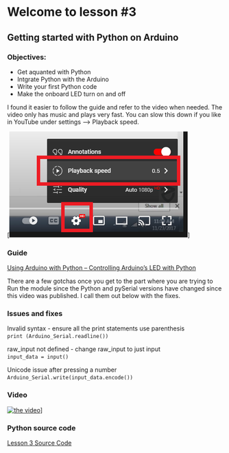 # Welcome to lesson #3

## Getting started with Python on Arduino

### Objectives:
- Get aquanted with Python
- Intgrate Python with the Arduino
- Write your first Python code
- Make the onboard LED turn on and off

I found it easier to follow the guide and refer to the video when needed. The video only has music and plays very fast. You can slow this down if you like in YouTube under settings --> Playback speed.

[![Playback speed](https://github.com/StateFarm-STEM/pyinthesky/blob/main/lesson3-new/screenshots/yotube-settings-playback-speed.png)]

### Guide
[Using Arduino with Python – Controlling Arduino’s LED with Python](https://www.electronicshub.org/controlling-arduino-led-python/)

There are a few gotchas once you get to the part where you are trying to Run the module since the Python and pySerial versions have changed since this video was published. I call them out below with the fixes.

### Issues and fixes

Invalid syntax - ensure all the print statements use parenthesis<br>
```print (Arduino_Serial.readline())```

raw_input not defined - change raw_input to just input<br>
```input_data = input()```

Unicode issue after pressing a number<br>
```Arduino_Serial.write(input_data.encode())```

### Video
[![the video](https://img.youtube.com/vi/4wWqka4EbEY/0.jpg)](https://www.youtube.com/watch?v=4wWqka4EbEY "click to watch")]

### Python source code

[Lesson 3 Source Code](https://github.com/StateFarm-STEM/pyinthesky/blob/main/lesson3-new/python-workspace/lesson3-source/arduino-python-controll-the-led.py)
